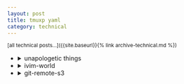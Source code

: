 ```yaml
---
layout: post
title: tmuxp yaml
category: technical
---
```


<sup>[all technical posts...]({{site.baseurl}}{% link archive-technical.md %})</sup>

- <details markdown="block"><summary>unapologetic things</summary>
  
  - [how to run this repo locally]({{site.baseurl}}{% post_url 2013-01-01-technical %})
  
  ```bash
  cat << EOF > .tmuxp.unapologetic-world.yaml
  # .tmuxp.unapologetic-world.yaml
  # https://github.com/igorlima/unapologetic-thoughts/blob/master/_posts/2013-01-01-tmuxp.md
  # https://igorlima.github.io/unapologetic-thoughts/technical/2013/01/01/tmuxp.html
  description: >
    ---
    Unapologetic world
    ---
  
    # a few command for testing
    # 
    # tmuxp load .tmuxp.unapologetic-world.yaml -L unapologetic
    # ls -la /tmp/tmux*
    # tmux -L unapologetic ls
    # tmux -L unapologetic kill-server
    # 
    # tmux -S ~/workstation/tmux-socket-unapologetic ls
    # tmuxp load .tmuxp.yaml -S ~/workstation/tmux-socket-unapologetic
    # 
    # tmuxp load .tmuxp.unapologetic-world.yaml -L test
    # tmux -L test a -d
    # tmux -L test ls
    # tmux -L test kill-server
    ---
  
  # :windo diffthis
  # :windo diffoff
  # :diffget :diffput
  session_name: unapologetic
  start_directory: ~/workstation/github/
  windows:
    - window_name: cmd-thoughts
      start_directory: unapologetic-thoughts
      layout: even-horizontal
      shell_command_before:
        - bash
      focus: true
      panes:
        # https://igorlima.github.io/unapologetic-thoughts/technical/2013/01/01/technical.html
        - environment:
            MY_APP_ENVS: ENV=dev
          shell_command:
            - source $(brew --prefix)/opt/chruby/share/chruby/chruby.sh
            - source $(brew --prefix)/opt/chruby/share/chruby/auto.sh
            - chruby ruby-3.1.3
            - cmd: bundle exec jekyll serve --config _config_dev.yml
              enter: false
          focus: true
        - git fetch --all -p
    - window_name: ide-thoughts
      start_directory: unapologetic-thoughts
      shell_command_before:
        - bash
      panes:
        - vim -c ":NERDTree"
    - window_name: cmd-snippets
      start_directory: unapologetic-snippets
      layout: even-horizontal
      shell_command_before:
        - bash
      focus: true
      panes:
        # https://igorlima.github.io/unapologetic-thoughts/technical/2013/01/01/technical.html
        - environment:
            MY_APP_ENVS: ENV=dev
          shell_command:
            - source $(brew --prefix)/opt/chruby/share/chruby/chruby.sh
            - source $(brew --prefix)/opt/chruby/share/chruby/auto.sh
            - chruby ruby-3.1.3
            - cmd: bundle exec jekyll serve --config _config_dev.yml
              enter: false
          focus: true
        - git fetch --all -p
    - window_name: ide-snippets
      start_directory: unapologetic-snippets
      shell_command_before:
        - bash
      panes:
        - vim -c ":NERDTree"
  EOF
  ```
  
  <!-- unapologetic things -->
  </details>

- <details markdown="block"><summary>ivim-world</summary>
  
  <a id="my-ivim-world-tmuxp-yaml"></a>
  - [latest](https://gist.github.com/igorlima/1def8b371fd4e9cff3c69bed35647dbc#file-ivim-world-yaml)
    - [raw](https://gist.githubusercontent.com/igorlima/1def8b371fd4e9cff3c69bed35647dbc/raw/ivim-world.yaml) <sup>master branch</sup>
    - [pinned](https://gist.githubusercontent.com/igorlima/1def8b371fd4e9cff3c69bed35647dbc/raw/4e84cd8fff9c93fda0111a93cec4a530f7c668d3/ivim-world.yaml) <sup>`4e84cd8` Nov 23, 2024</sup>

  <!-- ivim-world -->
  --------
  </details>

- <details markdown="block"><summary>git-remote-s3</summary>
  
  <a id="my-git-remote-s3-tmuxp-yaml"></a>
  - [git-remote-s3 setup]({{site.baseurl}}{% link snippets/index.md %}#git-remote-s3)
  
  ```bash
  mkdir -p ~/workstation/git-remote-s3/s3-ilima-ai
  mkdir -p ~/workstation/git-remote-s3/s3-code-sketch
  
  cat << EOF > .tmuxp.git-remote-s3.yaml
  # .tmuxp.git-remote-s3.yaml
  # https://github.com/igorlima/unapologetic-thoughts/blob/master/_posts/2013-01-01-tmuxp.md
  # https://igorlima.github.io/unapologetic-thoughts/technical/2013/01/01/tmuxp.html
  #
  # -------------------------
  # A FEW COMMAND FOR TESTING
  # -------------------------
  # tmuxp load .tmuxp.git-remote-s3.yaml -L git-remote-s3
  # ls -la /tmp/tmux*
  # tmux -L git-remote-s3 ls
  # tmux -L git-remote-s3 kill-server
  # 
  # tmux -S ~/workstation/git-remote-s3/tmux-tmp ls
  # tmuxp load .tmuxp.yaml -S ~/workstation/workstation/git-remote-s3/tmux-tmp
  # 
  # tmuxp load .tmuxp.git-remote-s3.yaml -L test
  # tmux -L test a -d
  # tmux -L test ls
  # tmux -L test kill-server
  # -------------------------
  description: >
    ---
    Git Remote S3 - Tmuxp
    ---
    
  # :windo diffthis
  # :windo diffoff
  # :diffget :diffput
  session_name: git-s3
  start_directory: ~/workstation/git-remote-s3
  shell_command_before:
    - bash
    - python3 -m venv my-s3-git-env
    - . my-s3-git-env/bin/activate
  windows:
    - window_name: ai-ide
      start_directory: s3-ilima-ai
      focus: true
      shell_command_before:
        - pip3 install -r requirement.txt
      panes:
        - vim -c ":NERDTree" index.md
    - window_name: ai-cmd
      start_directory: s3-ilima-ai
      layout: even-vertical
      shell_command_before:
        - set -a
        - . .env
        - set +a
      panes:
        - environment:
            MY_APP_ENVS: ENV=dev
          shell_command:
            - cmd: aichat
              enter: true
          focus: true
        - git fetch --all -p
    - window_name: code-sketch-ide
      start_directory: s3-code-sketch
      shell_command_before:
        - pip3 install -r requirement.txt
      panes:
        - vim -c ":NERDTree"
    - window_name: code-sketch-cmd
      start_directory: s3-code-sketch
      layout: even-horizontal
      shell_command_before:
        - set -a
        - . .env
        - set +a
      panes:
        - environment:
            MY_APP_ENVS: ENV=dev
          shell_command:
            - cmd: ls
              enter: true
          focus: true
        - git fetch --all -p
    
  # -------------------------
  # REFERENCES:
  # -------------------------
  # - Github: https://github.com/tmux-python/tmuxp
  # - Examples:
  #   - https://tmuxp.git-pull.com/configuration/examples.html
  #   - https://github.com/tmux-python/tmuxp/tree/1428190968208d68324a4f71a95b23a1449f957d/examples
  # - Author's tmuxp configs: https://github.com/tmux-python/tmuxp/blob/1428190968208d68324a4f71a95b23a1449f957d/.tmuxp.yaml
  # -------------------------
  EOF
  ```
  
  <!-- git-remote-s3 -->
  </details>
